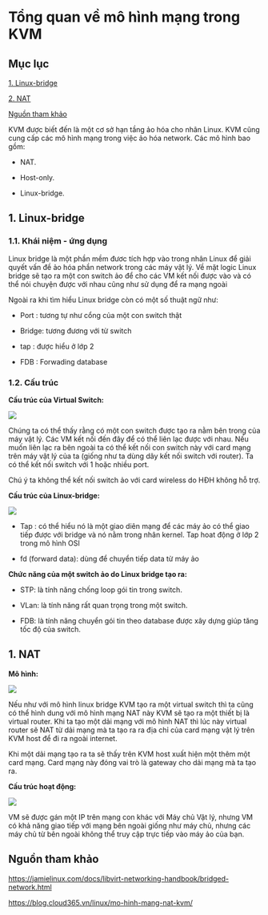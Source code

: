 # Tổng quan về mô hình mạng trong KVM

## Mục lục

[1. Linux-bridge](#bridge)

[2. NAT](#nat)

[Nguồn tham khảo](#tham-khao)

KVM được biết đến là một cơ sở hạn tầng ảo hóa cho nhân Linux. KVM cũng cung cấp các mô hình mạng trong việc ảo hóa network. Các mô hình bao gồm:

- NAT.

- Host-only.

- Linux-bridge.

## <a name ="bridge"> </a> 1. Linux-bridge

### 1.1. Khái niệm - ứng dụng

Linux bridge là một phần mềm đươc tích hợp vào trong nhân Linux để giải quyết vấn đề ảo hóa phần network trong các máy vật lý. Về mặt logic Linux bridge sẽ tạo ra một con switch ảo để cho các VM kết nối được vào và có thể nói chuyện được với nhau cũng như sử dụng để ra mạng ngoài

Ngoài ra khi tìm hiểu Linux bridge còn có một số thuật ngữ như:

- Port : tương tự như cổng của một con switch thật

- Bridge: tương đương với từ switch

- tap : được hiểu ở lớp 2

- FDB : Forwading database

### 1.2. Cấu trúc

**Cấu trúc của Virtual Switch:**

<img src="https://imgur.com/Sqg4lqk.png">

Chúng ta có thể thấy rằng có một con switch được tạo ra nằm bên trong của máy vật lý. Các VM kết nối đến đây để có thể liên lạc được với nhau. Nếu muốn liên lạc ra bên ngoài ta có thể kết nối con switch này với card mạng trên máy vật lý của ta (giống như ta dùng dây kết nối switch với router). Ta có thể kết nối switch với 1 hoặc nhiều port.

Chú ý ta không thể kết nối switch ảo với card wireless do HĐH không hỗ trợ.

**Cấu trúc của Linux-bridge:**

<img src="https://imgur.com/FUSVibY.png">

- Tap : có thể hiểu nó là một giao diên mạng để các máy ảo có thể giao tiếp được với bridge và nó nằm trong nhân kernel. Tap hoat động ở lớp 2 trong mô hình OSI

- fd (forward data): dùng để chuyển tiếp data từ máy ảo

**Chức năng của một switch ảo do Linux bridge tạo ra:**

- STP: là tính năng chống loop gói tin trong switch.

- VLan: là tính năng rất quan trọng trong một switch.

- FDB: là tính năng chuyển gói tin theo database được xây dựng giúp tăng tốc độ của switch.

## <a name ="nat"> </a> 1. NAT

**Mô hình:**

<img src="https://imgur.com/KDLI9qv.png">

Nếu như với mô hình linux bridge KVM tạo ra một virtual switch thì ta cũng có thể hình dung với mô hình mạng NAT này KVM sẽ tạo ra một thiết bị là virtual router. Khi ta tạo một dải mạng với mô hình NAT thì lúc này virtual router sẽ NAT từ dải mạng mà ta tạo ra ra địa chỉ của card mạng vật lý trên KVM host để đi ra ngoài internet.

Khi một dải mạng tạo ra ta sẽ thấy trên KVM host xuất hiện một thêm một card mạng. Card mạng này đóng vai trò là gateway cho dải mạng mà ta tạo ra.

**Cấu trúc hoạt động:**

<img src="https://imgur.com/LcyE3ax.png">

VM sẽ được gán một IP trên mạng con khác với Máy chủ Vật lý, nhưng VM có khả năng giao tiếp với mạng bên ngoài giống như máy chủ, nhưng các máy chủ từ bên ngoài không thể truy cập trực tiếp vào máy ảo của bạn.

## <a name ="tham-khao"> </a> Nguồn tham khảo

https://jamielinux.com/docs/libvirt-networking-handbook/bridged-network.html

https://blog.cloud365.vn/linux/mo-hinh-mang-nat-kvm/